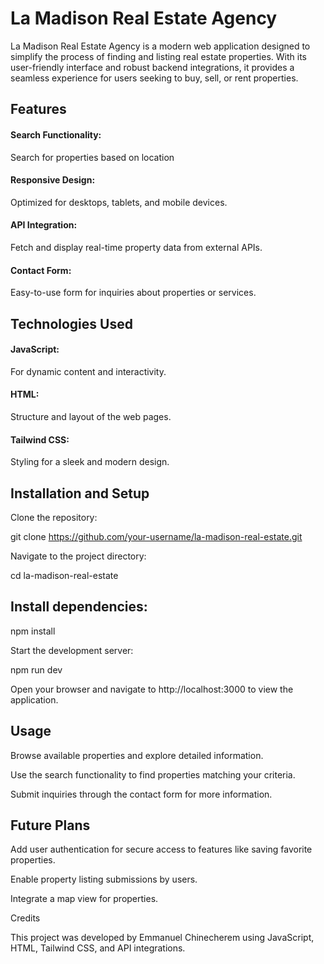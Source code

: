 <h1>La Madison Real Estate Agency</h1>

La Madison Real Estate Agency is a modern web application designed to simplify the process of finding and listing real estate properties. With its user-friendly interface and robust backend integrations, it provides a seamless experience for users seeking to buy, sell, or rent properties.

<h2>Features</h2>

<h4>Search Functionality:</h4> Search for properties based on location

<h4>Responsive Design:</h4> Optimized for desktops, tablets, and mobile devices.

<h4>API Integration:</h4> Fetch and display real-time property data from external APIs.

<h4>Contact Form:</h4> Easy-to-use form for inquiries about properties or services.

<h2>Technologies Used</h2>

<h4>JavaScript:</h4> For dynamic content and interactivity.

<h4>HTML:</h4> Structure and layout of the web pages.

<h4>Tailwind CSS:</h4> Styling for a sleek and modern design.

<h2>Installation and Setup</h2>

Clone the repository:

git clone https://github.com/your-username/la-madison-real-estate.git

Navigate to the project directory:

cd la-madison-real-estate

<h2>Install dependencies:</h2>

npm install

Start the development server:

npm run dev

Open your browser and navigate to http://localhost:3000 to view the application.

<h2>Usage</h2>

Browse available properties and explore detailed information.

Use the search functionality to find properties matching your criteria.

Submit inquiries through the contact form for more information.

<h2>Future Plans</h2>

Add user authentication for secure access to features like saving favorite properties.

Enable property listing submissions by users.

Integrate a map view for properties.

Credits

This project was developed by Emmanuel Chinecherem using JavaScript, HTML, Tailwind CSS, and API integrations.
